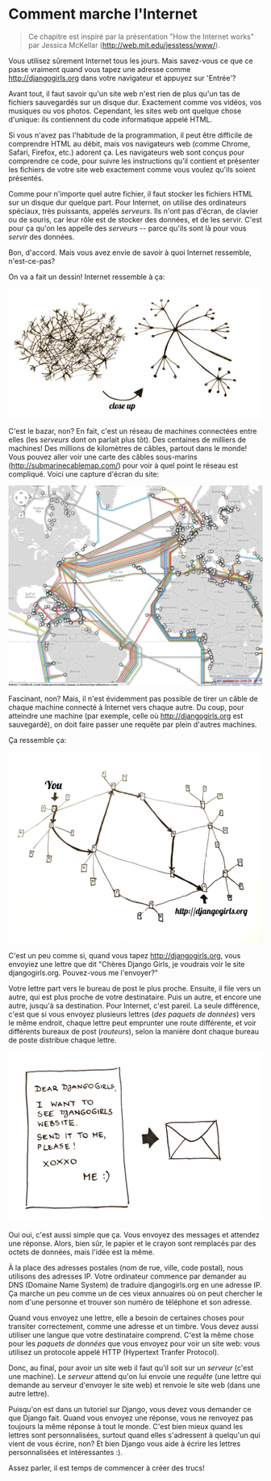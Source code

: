 # Comment marche l'Internet

> Ce chapitre est inspiré par la présentation "How the Internet works" par Jessica McKellar (http://web.mit.edu/jesstess/www/).

Vous utilisez sûrement Internet tous les jours. Mais savez-vous ce que ce passe vraiment quand vous tapez une adresse comme http://djangogirls.org dans votre navigateur et appuyez sur 'Entrée'?

Avant tout, il faut savoir qu'un site web n'est rien de plus qu'un tas de fichiers sauvegardés sur un disque dur. Exactement comme vos vidéos, vos musiques ou vos photos. Cependant, les sites web ont quelque chose d'unique: ils contiennent du code informatique appelé HTML.

Si vous n'avez pas l'habitude de la programmation, il peut être difficile de comprendre HTML au débit, mais vos navigateurs web (comme Chrome, Safari, Firefox, etc.) adorent ça. Les navigateurs web sont conçus pour comprendre ce code, pour suivre les instructions qu'il contient et présenter les fichiers de votre site web exactement comme vous voulez qu'ils soient présentés.

Comme pour n'importe quel autre fichier, il faut stocker les fichiers HTML sur un disque dur quelque part. Pour Internet, on utilise des ordinateurs spéciaux, très puissants, appelés *serveurs*. Ils n'ont pas d'écran, de clavier ou de souris, car leur rôle est de stocker des données, et de les servir. C'est pour ça qu'on les appelle des *serveurs* -- parce qu'ils sont là pour vous *servir* des données.

Bon, d'accord. Mais vous avez envie de savoir à quoi Internet ressemble, n'est-ce-pas?

On va a fait un dessin! Internet ressemble à ça:

![Figure 1.1][1]

 [1]: images/internet_1.png

C'est le bazar, non? En fait, c'est un réseau de machines connectées entre elles (les *serveurs* dont on parlait plus tôt). Des centaines de milliers de machines! Des millions de kilomètres de câbles, partout dans le monde! Vous pouvez aller voir une carte des câbles sous-marins (http://submarinecablemap.com/) pour voir à quel point le réseau est compliqué. Voici une capture d'écran du site:

![Figure 1.2][2]

 [2]: images/internet_3.png

Fascinant, non? Mais, il n'est évidemment pas possible de tirer un câble de chaque machine connecté à Internet vers chaque autre. Du coup, pour atteindre une machine (par exemple, celle où http://djangogirls.org est sauvegardé), on doit faire passer une requête par plein d'autres machines.

Ça ressemble ça:

![Figure 1.3][3]

 [3]: images/internet_2.png

C'est un peu comme si, quand vous tapez http://djangogirls.org, vous envoyiez une lettre que dit "Chères Django Girls, je voudrais voir le site djangogirls.org. Pouvez-vous me l'envoyer?"

Votre lettre part vers le bureau de post le plus proche. Ensuite, il file vers un autre, qui est plus proche de votre destinataire. Puis un autre, et encore une autre, jusqu'à sa destination. Pour Internet, c'est pareil. La seule différence, c'est que si vous envoyez plusieurs lettres (*des paquets de données*) vers le même endroit, chaque lettre peut emprunter une route différente, et voir différents bureaux de post (*routeurs*), selon la manière dont chaque bureau de poste distribue chaque lettre.

![Figure 1.4][4]

 [4]: images/internet_4.png

Oui oui, c'est aussi simple que ça. Vous envoyez des messages et attendez une réponse. Alors, bien sûr, le papier et le crayon sont remplacés par des octets de données, mais l'idée est la même.

À la place des adresses postales (nom de rue, ville, code postal), nous utilisons des adresses IP. Votre ordinateur commence par demander au DNS (Domaine Name System) de traduire djangogirls.org en une adresse IP. Ça marche un peu comme un de ces vieux annuaires où on peut chercher le nom d'une personne et trouver son numéro de téléphone et son adresse.

Quand vous envoyez une lettre, elle a besoin de certaines choses pour transiter correctement, comme une adresse et un timbre. Vous devez aussi utiliser une langue que votre destinataire comprend. C'est la même chose pour les *paquets de données* que vous envoyez pour voir un site web: vous utilisez un protocole appelé HTTP (Hypertext Tranfer Protocol).

Donc, au final, pour avoir un site web il faut qu'il soit sur un *serveur* (c'est une machine). Le *serveur* attend qu'on lui envoie une *requête* (une lettre qui demande au serveur d'envoyer le site web) et renvoie le site web (dans une autre lettre).

Puisqu'on est dans un tutoriel sur Django, vous devez vous demander ce que Django fait. Quand vous envoyez une réponse, vous ne renvoyez pas toujours la même réponse à tout le monde. C'est bien mieux quand les lettres sont personnalisées, surtout quand elles s'adressent à quelqu'un qui vient de vous écrire, non? Et bien Django vous aide à écrire les lettres personnalisées et intéressantes :).

Assez parler, il est temps de commencer à créer des trucs!

